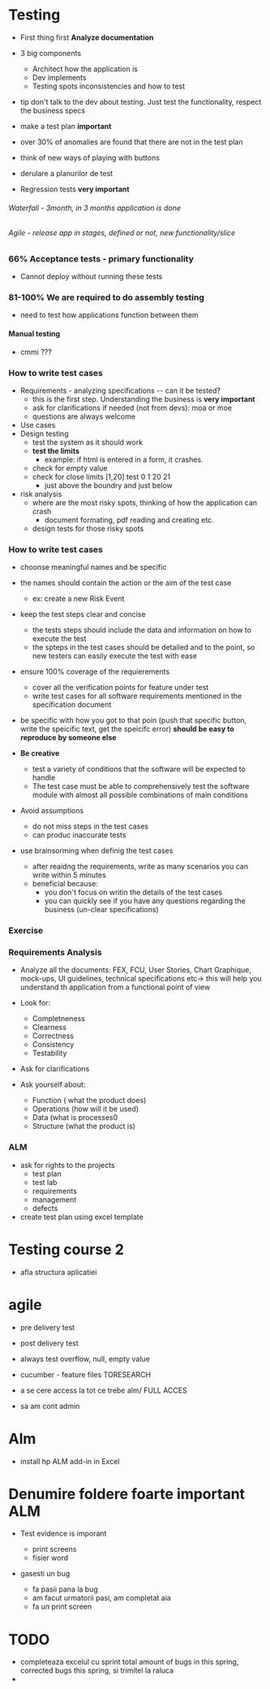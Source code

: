 # Testing
- First thing first **Analyze documentation**
- 3 big components 
  - Architect how the application is
  - Dev implements
  - Testing spots inconsistencies and how to test
  
- tip don't talk to the dev about testing. Just test the functionality, respect the business specs
- make a test plan **important**
- over 30% of anomalies are found that there are not in the test plan
- think of new ways of playing with buttons
- derulare a planurilor de test
- Regression tests **very important**
   
###### Waterfall - 3month, in 3 months application is done

###### Agile - release app in stages, defined or not, new functionality/slice

### 66% Acceptance tests  - primary functionality
- Cannot deploy without running these tests

### 81-100% We are required to do assembly testing
- need to test how applications function between them

#### Manual testing
- cmmi ???

### How to write test cases

- Requirements - analyzing specifications -- can it be tested? 
   - this is the first step. Understanding the business is **very important**
   - ask for clarifications if needed (not from devs): moa or moe
   - questions are always welcome
- Use cases 
- Design testing
  - test the system as it should work
  - **test the limits**
    - example: if html is entered in a form, it crashes.
  - check for empty value
  - check for close limits [1,20] test 0 1 20 21
    - just above the boundry and just below
- risk analysis
  - where are the most risky spots, thinking of how the application can crash
    - document formating, pdf reading and creating etc.
  - design tests for those risky spots

### How to write test cases

- choonse meaningful names and be specific
- the names should contain the action or the aim of the test case
  - ex: create a new Risk Event
- keep the test steps clear and concise
  - the tests steps should include the data and information on how to execute the test
  - the spteps in the test cases should be detailed and to the point, so new testers can easily execute the test with ease
- ensure 100% coverage of the requierements
  - cover all the verification points for feature under test
  - write test cases for all software requirements mentioned in the specification document

- be specific with how you got to that poin (push that specific button, write the speicific text, get the speicifc error) **should be easy to reproduce by someone else**

- **Be creative**
  - test a variety of conditions that the software will be expected to handle
  - The test case must be able to comprehensively test the software module with almost all possible combinations of main conditions

- Avoid assumptions
  - do not miss steps in the test cases
  - can produc inaccurate tests
  
- use brainsorming when definig the test cases
  - after reaidng the requirements, write as many scenarios you can write within 5 minutes
  - beneficial because:
    - you don't focus on writin the details of the test cases
    - you can quickly see if you have any questions regarding the business (un-clear specifications)
    
### Exercise

### Requirements Analysis
- Analyze all the documents: FEX, FCU, User Stories, Chart Graphique, mock-ups, UI guidelines, technical specifications etc-> this will help you understand th application from a functional point of view

- Look for:
	- Completneness
	- Clearness
	- Correctness
	- Consistency
	- Testability
- Ask for clarifications
- Ask yourself about:
	- Function ( what the product does)
	- Operations (how will it be used)
	- Data (what is processes0
	- Structure (what the product is)

### ALM
- ask for rights to the projects
	- test plan
	- test lab
	- requirements
	- management
	- defects
- create test plan using excel template

# Testing course 2

- afla structura aplicatiei

# agile
- pre delivery test
- post delivery test

- always test overflow, null, empty value
- cucumber - feature files TORESEARCH
- a se cere access la tot ce trebe alm/ FULL ACCES
- sa am cont admin

# Alm

- install hp ALM add-in in Excel

# Denumire foldere foarte important ALM
- Test evidence is imporant
	- print screens
	- fisier word

- gasesti un bug
	- fa pasii pana la bug
	- am facut urmatorii pasi, am completat aia
	- fa un print screen
	
# TODO
- completeaza excelul cu sprint total amount of bugs in this spring, corrected bugs this spring, si trimitel la raluca
- 
